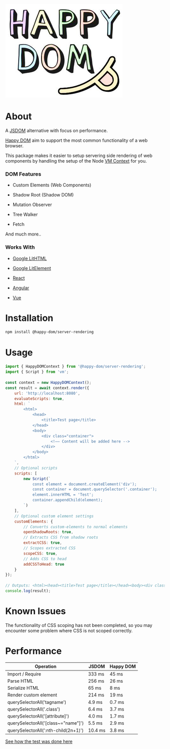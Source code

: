 ![Happy DOM Logo](https://github.com/capricorn86/happy-dom/raw/master/docs/happy-dom-logo.jpg)


# About

A [JSDOM](https://github.com/jsdom/jsdom) alternative with focus on performance.

[Happy DOM](https://github.com/capricorn86/happy-dom) aim to support the most common functionality of a web browser.

This package makes it easier to setup servering side rendering of web components by handling the setup of the Node [VM Context](https://nodejs.org/api/vm.html#vm_vm_createcontext_sandbox_options) for you.



### DOM Features

- Custom Elements (Web Components)

- Shadow Root (Shadow DOM)

- Mutation Observer

- Tree Walker

- Fetch

And much more..



### Works With

- [Google LitHTML](https://lit-html.polymer-project.org)

- [Google LitElement](https://lit-element.polymer-project.org)

- [React](https://reactjs.org)

- [Angular](https://angular.io/)

- [Vue](https://vuejs.org/)

  

# Installation

```bash
npm install @happy-dom/server-rendering
```



# Usage


```javascript
import { HappyDOMContext } from '@happy-dom/server-rendering';
import { Script } from 'vm';

const context = new HappyDOMContext();
const result = await context.render({
    url: 'http://localhost:8080',
    evaluateScripts: true,
    html: `
        <html>
            <head>
                <title>Test page</title>
            </head>
            <body>
                <div class="container">
                    <!–– Content will be added here -->
                </div>
            </body>
        </html>
    `,
    // Optional scripts
    scripts: [
        new Script(`
            const element = document.createElement('div');
            const container = document.querySelector('.container');
            element.innerHTML = 'Test';
            container.appendChild(element);
        `)
    ],
    // Optional custom element settings
    customElements: {
        // Converts custom-elements to normal elements
        openShadowRoots: true,
        // Extracts CSS from shadow roots
        extractCSS: true,
        // Scopes extracted CSS
        scopeCSS: true,
        // Adds CSS to head
        addCSSToHead: true
    }
});

// Outputs: <html><head><title>Test page</title></head><body><div class="container"><div>Test</div></div></body></html>
console.log(result);
```


# Known Issues

The functionality of CSS scoping has not been completed, so you may encounter some problem where CSS is not scoped correctly.


# Performance

| Operation                            | JSDOM   | Happy DOM |
| ------------------------------------ | ------- | --------- |
| Import / Require                     | 333 ms  | 45 ms     |
| Parse HTML                           | 256 ms  | 26 ms     |
| Serialize HTML                       | 65 ms   | 8 ms      |
| Render custom element                | 214 ms  | 19 ms     |
| querySelectorAll('tagname')          | 4.9 ms  | 0.7 ms    |
| querySelectorAll('.class')           | 6.4 ms  | 3.7 ms    |
| querySelectorAll('[attribute]')      | 4.0 ms  | 1.7 ms    |
| querySelectorAll('[class~="name"]')  | 5.5 ms  | 2.9 ms    |
| querySelectorAll(':nth-child(2n+1)') | 10.4 ms | 3.8 ms    |

[See how the test was done here](https://github.com/capricorn86/happy-dom-performance-test)

